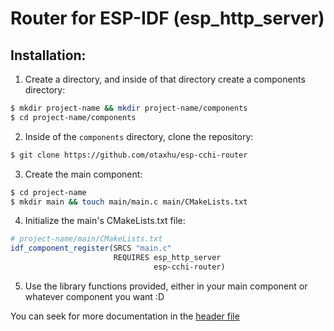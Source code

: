 # Router for ESP-IDF (esp_http_server)

## Installation:
1. Create a directory, and inside of that directory create a components directory:
```sh
$ mkdir project-name && mkdir project-name/components
$ cd project-name/components
```
2. Inside of the `components` directory, clone the repository:
```sh
$ git clone https://github.com/otaxhu/esp-cchi-router
```
3. Create the main component:
```sh
$ cd project-name
$ mkdir main && touch main/main.c main/CMakeLists.txt
```
4. Initialize the main's CMakeLists.txt file:
```cmake
# project-name/main/CMakeLists.txt
idf_component_register(SRCS "main.c"
                       REQUIRES esp_http_server
                                esp-cchi-router)
```
5. Use the library functions provided, either in your main component or whatever component you want :D

You can seek for more documentation in the [header file](/include/esp_cchi.h)

